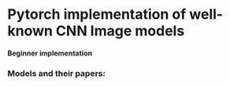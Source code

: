 # Pytorch implementation of well-known CNN Image models

#### Beginner implementation

### Models and their papers:
